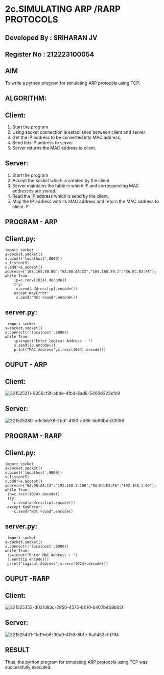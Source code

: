 # 2c.SIMULATING ARP /RARP PROTOCOLS

## Developed By : SRIHARAN JV 
## Register No  : 212223100054

## AIM
To write a python program for simulating ARP protocols using TCP.
## ALGORITHM:
## Client:
1. Start the program
2. Using socket connection is established between client and server.
3. Get the IP address to be converted into MAC address.
4. Send this IP address to server.
5. Server returns the MAC address to client.
## Server:
1. Start the program
2. Accept the socket which is created by the client.
3. Server maintains the table in which IP and corresponding MAC addresses are
stored.
4. Read the IP address which is send by the client.
5. Map the IP address with its MAC address and return the MAC address to client.
P
## PROGRAM - ARP
## Client.py:
```
import socket
s=socket.socket()
s.bind(('localhost',8000))
s.listen(5)
c,addr=s.accept()
address={"165.165.80.80":"6A:08:AA:C2","165.165.79.1":"8A:BC:E3:FA"};
while True:
    ip=c.recv(1024).decode()
    try:
     c.send(address[ip].encode())
    except KeyError:
     c.send("Not Found".encode())
```

## server.py:
```
 import socket
s=socket.socket()
s.connect(('localhost',8000))
while True:
    ip=input("Enter logical Address : ")
    s.send(ip.encode())
    print("MAC Address",s.recv(1024).decode())
```
## OUPUT - ARP
## Client:
![321525211-9356cf3f-ab4e-4fbd-8ad8-5400d323dfc9](https://github.com/sriharan23000516/2c.ARP_RARP_PROTOCOLS/assets/139841769/e7dffa74-66d6-4c5f-bf29-697e443f8862)

## Server:
![321525280-ede3de38-2bdf-4180-ad66-bb96bdb33056](https://github.com/sriharan23000516/2c.ARP_RARP_PROTOCOLS/assets/139841769/a96b5447-c81e-47d2-95b4-9e697da4b773)


## PROGRAM - RARP
## Client.py:
```
import socket
s=socket.socket()
s.bind(('localhost',9000))
s.listen(5)
c,addr=s.accept()
address={"6A:08:AA:C2":"192.168.1.100","8A:BC:E3:FA":"192.168.1.99"};
while True:
 ip=c.recv(1024).decode()
 try:
    c.send(address[ip].encode())
 except KeyError:
    c.send("Not Found".encode()
```

## server.py:
```
 import socket
s=socket.socket()
s.connect(('localhost',9000))
while True:
 ip=input("Enter MAC Address : ")
 s.send(ip.encode())
 print("Logical Address",s.recv(1024).decode())
 ```
## OUPUT -RARP
## Client:
![321525353-d021d83c-2956-4575-b010-b407b4d9b02f](https://github.com/sriharan23000516/2c.ARP_RARP_PROTOCOLS/assets/139841769/ee521984-16ef-4e2b-bbf5-18990926ee3b)

## Server:
![321525401-1fc19eb6-30a0-4f53-8b1e-8a0453cfd794](https://github.com/sriharan23000516/2c.ARP_RARP_PROTOCOLS/assets/139841769/e31ec809-49a0-4e07-bf70-2029a4276bfb)

## RESULT
Thus, the python program for simulating ARP protocols using TCP was successfully 
executed.
